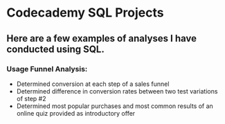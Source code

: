 # Codecademy SQL Projects

## Here are a few examples of analyses I have conducted using SQL.

### Usage Funnel Analysis:

- Determined conversion at each step of a sales funnel
- Determined difference in conversion rates between two test variations of step #2
- Determined most popular purchases and most common results of an online quiz provided as introductory offer
